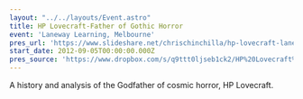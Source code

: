 ```yaml
---
layout: "../../layouts/Event.astro"
title: HP Lovecraft-Father of Gothic Horror
event: 'Laneway Learning, Melbourne'
pres_url: 'https://www.slideshare.net/chrischinchilla/hp-lovecraft-laneway-learning'
start_date: 2012-09-05T00:00:00.000Z
pres_source: 'https://www.dropbox.com/s/q9ttt0ljseb1ck2/HP%20Lovecraft%2C%20Laneway%20Learning%20v2.pptx?dl=0'
---
```


A history and analysis of the Godfather of cosmic horror,  HP Lovecraft.
